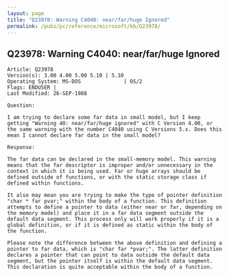 ```yaml
---
layout: page
title: "Q23978: Warning C4040: near/far/huge Ignored"
permalink: /pubs/pc/reference/microsoft/kb/Q23978/
---
```


## Q23978: Warning C4040: near/far/huge Ignored

	Article: Q23978
	Version(s): 3.00 4.00 5.00 5.10 | 5.10
	Operating System: MS-DOS              | OS/2
	Flags: ENDUSER |
	Last Modified: 26-SEP-1988
	
	Question:
	
	I am trying to declare some far data in small model, but I keep
	getting "Warning 40: near/far/huge ignored" with C Version 4.00, or
	the same warning with the number C4040 using C Versions 5.x. Does this
	mean I cannot declare far data in the small model?
	
	Response:
	
	The far data can be declared in the small-memory model. This warning
	means that the far descriptor is improper and/or unnecessary in the
	context in which it is being used. Far or huge arrays should be
	defined outside of functions, or with the static storage class if
	defined within functions.
	
	It also may mean you are trying to make the type of pointer definition
	"char * far pvar;" within the body of a function. This definition
	attempts to define a pointer to data (either near or far, depending on
	the memory model) and place it in a far data segment outside the
	default data segment. This process only will work properly if it is a
	global definition, or if it is defined as static within the body of
	the function.
	
	Please note the difference between the above definition and defining a
	pointer to far data, which is "char far *pvar;". The latter definition
	declares a pointer that can point to data outside the default data
	segment, but the pointer itself is within the default data segment.
	This declaration is quite acceptable within the body of a function.
